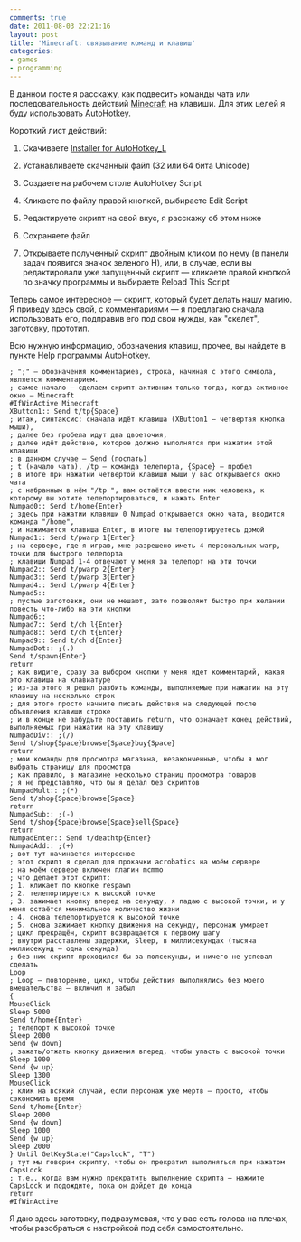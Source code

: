 ```yaml
---
comments: true
date: 2011-08-03 22:21:16
layout: post
title: 'Minecraft: связывание команд и клавиш'
categories:
- games
- programming
---
```


В данном посте я расскажу, как подвесить команды чата или последовательность действий [Minecraft](https://minecraft.net/) на клавиши. Для этих целей я буду использовать [AutoHotkey](http://www.autohotkey.com/).

<!-- more -->

Короткий лист действий:

 1. Скачиваете [Installer for AutoHotkey_L](http://www.autohotkey.com/download/)

 1. Устанавливаете скачанный файл (32 или 64 бита Unicode)

 1. Создаете на рабочем столе AutoHotkey Script

 1. Кликаете по файлу правой кнопкой, выбираете Edit Script

 1. Редактируете скрипт на свой вкус, я расскажу об этом ниже

 1. Сохраняете файл

 1. Открываете полученный скрипт двойным кликом по нему (в панели задач появится значок зеленого H), или, в случае, если вы редактировали уже запущенный скрипт — кликаете правой кнопкой по значку программы и выбираете Reload This Script

Теперь самое интересное — скрипт, который будет делать нашу магию. Я приведу здесь свой, с комментариями — я предлагаю сначала использовать его, подправив его под свои нужды, как "скелет", заготовку, прототип.

Всю нужную информацию, обозначения клавиш, прочее, вы найдете в пункте Help программы AutoHotkey.

    ; ";" — обозначения комментариев, строка, начиная с этого символа, является комментарием.
    ; самое начало — сделаем скрипт активным только тогда, когда активное окно — Minecraft
    #IfWinActive Minecraft
    XButton1:: Send t/tp{Space}
    ; итак, синтаксис: сначала идёт клавиша (XButton1 — четвертая кнопка мыши),
    ; далее без пробела идут два двоеточия,
    ; далее идёт действие, которое должно выполнятся при нажатии этой клавиши
    ; в данном случае — Send (послать)
    ; t (начало чата), /tp — команда телепорта, {Space} — пробел
    ; в итоге при нажатии четвертой клавиши мыши у вас открывается окно чата
    ; с набранным в нём "/tp ", вам остаётся ввести ник человека, к которому вы хотите телепортироваться, и нажать Enter
    Numpad0:: Send t/home{Enter}
    ; здесь при нажатии клавиши 0 Numpad открывается окно чата, вводится команда "/home",
    ; и нажимается клавиша Enter, в итоге вы телепортируетесь домой
    Numpad1:: Send t/pwarp 1{Enter}
    ; на сервере, где я играю, мне разрешено иметь 4 персональных warp, точки для быстрого телепорта
    ; клавиши Numpad 1-4 отвечают у меня за телепорт на эти точки
    Numpad2:: Send t/pwarp 2{Enter}
    Numpad3:: Send t/pwarp 3{Enter}
    Numpad4:: Send t/pwarp 4{Enter}
    Numpad5::
    ; пустые заготовки, они не мешают, зато позволяют быстро при желании повесть что-либо на эти кнопки
    Numpad6::
    Numpad7:: Send t/ch l{Enter}
    Numpad8:: Send t/ch t{Enter}
    Numpad9:: Send t/ch d{Enter}
    NumpadDot:: ;(.)
    Send t/spawn{Enter}
    return
    ; как видите, сразу за выбором кнопки у меня идет комментарий, какая это клавиша на клавиатуре
    ; из-за этого я решил разбить команды, выполняемые при нажатии на эту клавишу на несколько строк
    ; для этого просто начните писать действия на следующей после объявления клавиши строке
    ; и в конце не забудьте поставить return, что означает конец действий, выполняемых при нажатии на эту клавишу
    NumpadDiv:: ;(/)
    Send t/shop{Space}browse{Space}buy{Space}
    return
    ; мои команды для просмотра магазина, незаконченные, чтобы я мог выбрать страницу для просмотра
    ; как правило, в магазине несколько страниц просмотра товаров
    ; я не представляю, что бы я делал без скриптов
    NumpadMult:: ;(*)
    Send t/shop{Space}browse{Space}
    return
    NumpadSub:: ;(-)
    Send t/shop{Space}browse{Space}sell{Space}
    return
    NumpadEnter:: Send t/deathtp{Enter}
    NumpadAdd:: ;(+)
    ; вот тут начинается интересное
    ; этот скрипт я сделал для прокачки acrobatics на моём сервере
    ; на моём сервере включен плагин mcmmo
    ; что делает этот скрипт:
    ; 1. кликает по кнопке respawn
    ; 2. телепортируется к высокой точке
    ; 3. зажимает кнопку вперед на секунду, я падаю с высокой точки, и у меня остаётся минимальное количество жизни
    ; 4. снова телепортируется к высокой точке
    ; 5. снова зажимает кнопку движения на секунду, персонаж умирает
    ; цикл прекращён, скрипт возвращается к первому шагу
    ; внутри расставлены задержки, Sleep, в миллисекундах (тысяча миллисекунд — одна секунда)
    ; без них скрипт проходился бы за полсекунды, и ничего не успевал сделать
    Loop
    ; Loop — повторение, цикл, чтобы действия выполнялись без моего вмешательства — включил и забыл
    {
    MouseClick
    Sleep 5000
    Send t/home{Enter}
    ; телепорт к высокой точке
    Sleep 2000
    Send {w down}
    ; зажать/отжать кнопку движения вперед, чтобы упасть с высокой точки
    Sleep 1000
    Send {w up}
    Sleep 1300
    MouseClick
    ; клик на всякий случай, если персонаж уже мертв — просто, чтобы сэкономить время
    Send t/home{Enter}
    Sleep 2000
    Send {w down}
    Sleep 1000
    Send {w up}
    Sleep 2000
    } Until GetKeyState("Capslock", "T")
    ; тут мы говорим скрипту, чтобы он прекратил выполняться при нажатом CapsLock
    ; т.е., когда вам нужно прекратить выполнение скрипта — нажмите CapsLock и подождите, пока он дойдет до конца
    return
    #IfWinActive

Я даю здесь заготовку, подразумевая, что у вас есть голова на плечах, чтобы разобраться с настройкой под себя самостоятельно.
